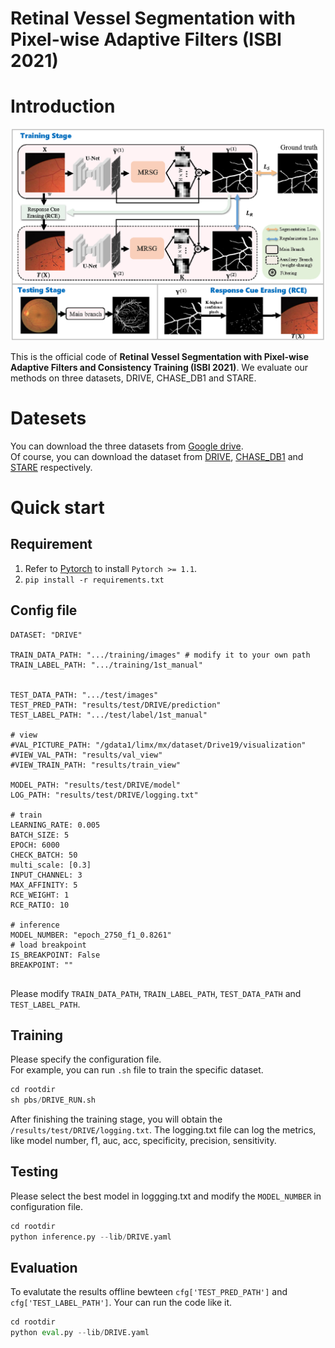 # Retinal Vessel Segmentation with Pixel-wise Adaptive Filters (ISBI 2021)

# Introduction
![image](https://github.com/Limingxing00/Retinal-Vessel-Segmentation-ISBI2022/blob/main/figure/framework.png)  

This is the official code of **Retinal Vessel Segmentation with Pixel-wise Adaptive Filters and Consistency Training  (ISBI 2021)**. We evaluate our methods on three datasets, DRIVE, CHASE_DB1 and STARE.

# Datesets
You can download the three datasets from [Google drive](https://drive.google.com/file/d/1GvcnmCvsAip8I5354BiN99kUnNXEf2Fl/view?usp=sharing).  
Of course, you can download the dataset from [DRIVE](http://www.isi.uu.nl/Research/Databases/DRIVE/), [CHASE_DB1](https://blogs.kingston.ac.uk/retinal/chasedb1/) and [STARE](http://cecas.clemson.edu/~ahoover/stare/) respectively.

# Quick start
## Requirement
1. Refer to [Pytorch](https://pytorch.org/get-started/previous-versions/) to install `Pytorch >= 1.1`.
2. `pip install -r requirements.txt`


## Config file

```
DATASET: "DRIVE"

TRAIN_DATA_PATH: ".../training/images" # modify it to your own path
TRAIN_LABEL_PATH: ".../training/1st_manual"


TEST_DATA_PATH: ".../test/images"
TEST_PRED_PATH: "results/test/DRIVE/prediction"
TEST_LABEL_PATH: ".../test/label/1st_manual"

# view
#VAL_PICTURE_PATH: "/gdata1/limx/mx/dataset/Drive19/visualization"
#VIEW_VAL_PATH: "results/val_view"
#VIEW_TRAIN_PATH: "results/train_view"

MODEL_PATH: "results/test/DRIVE/model"
LOG_PATH: "results/test/DRIVE/logging.txt"

# train
LEARNING_RATE: 0.005
BATCH_SIZE: 5
EPOCH: 6000
CHECK_BATCH: 50
multi_scale: [0.3]
INPUT_CHANNEL: 3
MAX_AFFINITY: 5
RCE_WEIGHT: 1
RCE_RATIO: 10

# inference
MODEL_NUMBER: "epoch_2750_f1_0.8261"
# load breakpoint
IS_BREAKPOINT: False
BREAKPOINT: ""


```

Please modify ```TRAIN_DATA_PATH```, ```TRAIN_LABEL_PATH```, ```TEST_DATA_PATH``` and ```TEST_LABEL_PATH```.  

## Training
Please specify the configuration file.  
For example, you can run ```.sh``` file to train the specific dataset.
```python
cd rootdir
sh pbs/DRIVE_RUN.sh
```
After finishing the training stage, you will obtain the ```/results/test/DRIVE/logging.txt```. The logging.txt file can log the metrics, like model number, f1, auc, acc, specificity, precision, sensitivity.

## Testing
Please select the best model in loggging.txt and modify the ```MODEL_NUMBER``` in configuration file.
```python
cd rootdir
python inference.py --lib/DRIVE.yaml 
```


## Evaluation
To evalutate the results offline bewteen `cfg['TEST_PRED_PATH']` and `cfg['TEST_LABEL_PATH']`. Your can run the code like it.
```python
cd rootdir
python eval.py --lib/DRIVE.yaml 
```
